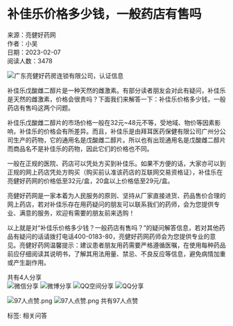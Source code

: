 # 补佳乐价格多少钱，一般药店有售吗

来源：亮健好药网  
作者：小吴  
日期：2023-02-07  
阅读人数：3478  

![广东亮健好药房连锁有限公司，认证信息](//image.360lj.com/guide/common/img/lj_v.png)

补佳乐戊酸雌二醇片是一种天然的雌激素。有部分读者朋友会对此有疑问，补佳乐是天然的雌激素，价格会很贵吗？下面我们来解答一下：补佳乐价格多少钱，一般药店有售吗这两个问题。

补佳乐戊酸雌二醇片的市场价格一般在32元~48元不等，受地域、物价等因素影响，补佳乐的价格会有所差异。而且，补佳乐是由拜耳医药保健有限公司广州分公司生产的药物，它的通用名是戊酸雌二醇片。所以也有出现通用名是戊酸雌二醇片而商品名不是补佳乐的药物，因此它们的价格也不同。

一般在正规的医院、药店可以凭处方买到补佳乐。如果不方便的话，大家亦可以到正规的网上药店凭处方购买（购买前认准该药店的互联网交易资格证），补佳乐在亮健好药网的价格低至32元/盒，20盒以上价格低至29元/盒。

亮健好药网是一家本着为人民服务的原则、坚持从厂家直接进货、药品售价合理的网上药店，若对补佳乐存在用药疑问的朋友可以联系我们的药师，会为您提供专业、满意的服务，欢迎有需要的朋友前来选购！

以上就是对“补佳乐价格多少钱？一般药店有售吗？”的疑问解答信息，若对其他药品有疑问的话请拨打电话400-0183-80，亮健好药网药师会为您提供专业的意见。亮健好药网温馨提示：建议患者朋友用药需要严格遵循医嘱，在使用每种药品前应仔细阅读其说明书，了解其用法用量、禁忌、不良反应等信息，避免病情加重或产生副作用。

共有4人分享  
![微信分享](//image.360lj.com/2020/10/double11/videodetail/weixin.png) ![微博分享](//image.360lj.com/2020/10/double11/videodetail/sina.png) ![QQ空间分享](//image.360lj.com/2020/10/double11/videodetail/qq.png) ![QQ分享](//image.360lj.com/2020/10/double11/videodetail/qq2.png)

![97人点赞.png](//image.360lj.com/2020/10/double11/videodetail/dz.png) ![97人点赞.png](//image.360lj.com/2020/10/double11/videodetail/dz2.png) 共有97人点赞

标签: 相关问答